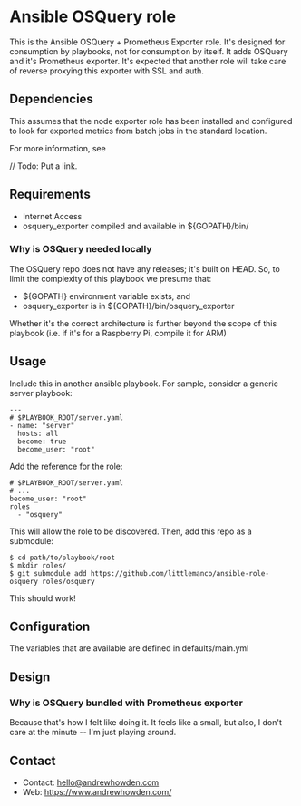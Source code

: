 # Ansible OSQuery role

This is the Ansible OSQuery + Prometheus Exporter role. It's designed for consumption by playbooks, not for consumption
by itself. It adds OSQuery and it's Prometheus exporter. It's expected that another role will take care of reverse
proxying this exporter with SSL and auth. 

## Dependencies

This assumes that the node exporter role has been installed and configured to look for exported metrics from batch
jobs in the standard location.

For more information, see 

// Todo: Put a link.

## Requirements

- Internet Access
- osquery_exporter compiled and available in ${GOPATH}/bin/

### Why is OSQuery needed locally

The OSQuery repo does not have any releases; it's built on HEAD. So, to limit the complexity of this playbook we
presume that:

- ${GOPATH} environment variable exists, and 
- osquery_exporter is in ${GOPATH}/bin/osquery_exporter

Whether it's the correct architecture is further beyond the scope of this playbook (i.e. if it's for a Raspberry Pi,
compile it for ARM)

## Usage

Include this in another ansible playbook. For sample, consider a generic server playbook:

```
---
# $PLAYBOOK_ROOT/server.yaml
- name: "server"
  hosts: all
  become: true
  become_user: "root"
```

Add the reference for the role:

```
# $PLAYBOOK_ROOT/server.yaml
# ...
become_user: "root"
roles
  - "osquery"
```

This will allow the role to be discovered. Then, add this repo as a submodule:

```
$ cd path/to/playbook/root
$ mkdir roles/
$ git submodule add https://github.com/littlemanco/ansible-role-osquery roles/osquery
```

This should work!

## Configuration

The variables that are available are defined in defaults/main.yml

## Design

### Why is OSQuery bundled with Prometheus exporter

Because that's how I felt like doing it. It feels like a small, but also, I don't care at the minute -- I'm just
playing around.

## Contact

- Contact: hello@andrewhowden.com
- Web: https://www.andrewhowden.com/
